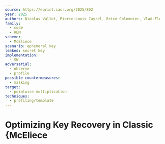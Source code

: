 ```yaml
---
source: https://eprint.iacr.org/2025/802
year: 2025
authors: Nicolas Vallet, Pierre-Louis Cayrel, Brice Colombier, Vlad-Florin Dragoi, Vincent Grosso
family:
  - code
  - KEM
scheme:
  - McEliece
scenario: ephemeral key
leaked: secret key
implementation:
  - SW
adversarial:
  - observe
  - profile
possible countermeasures:
  - masking
target:
  - pointwise multiplication
techniques:
  - profiling/template
---
```

# Optimizing Key Recovery in Classic {McEliece